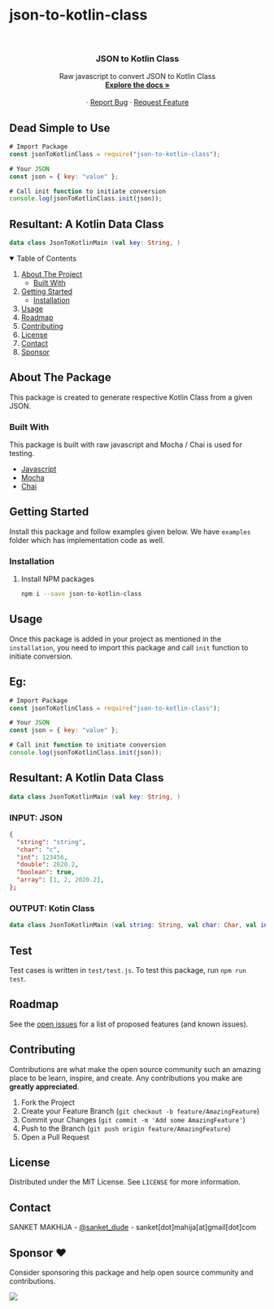# json-to-kotlin-class

<!-- PROJECT LOGO -->
<br />
<p align="center">

  <h3 align="center">JSON to Kotlin Class</h3>

  <p align="center">
    Raw javascript to convert JSON to Kotlin Class
    <br />
    <a href="https://github.com/sanmak/json-to-kotlin-class"><strong>Explore the docs »</strong></a>
    <br />
    <br />
    ·
    <a href="https://github.com/sanmak/json-to-kotlin-class/issues">Report Bug</a>
    ·
    <a href="https://github.com/sanmak/json-to-kotlin-class/issues">Request Feature</a>
  </p>
</p>

## Dead Simple to Use

```javascript
# Import Package
const jsonToKotlinClass = require("json-to-kotlin-class");

# Your JSON
const json = { key: "value" };

# Call init function to initiate conversion
console.log(jsonToKotlinClass.init(json));
```
## Resultant: A Kotlin Data Class

```Kotlin
data class JsonToKotlinMain (val key: String, )
```

<!-- TABLE OF CONTENTS -->
<details open="open">
  <summary>Table of Contents</summary>
  <ol>
    <li>
      <a href="#about-the-project">About The Project</a>
      <ul>
        <li><a href="#built-with">Built With</a></li>
      </ul>
    </li>
    <li>
      <a href="#getting-started">Getting Started</a>
      <ul>
        <li><a href="#installation">Installation</a></li>
      </ul>
    </li>
    <li><a href="#usage">Usage</a></li>
    <li><a href="#roadmap">Roadmap</a></li>
    <li><a href="#contributing">Contributing</a></li>
    <li><a href="#license">License</a></li>
    <li><a href="#contact">Contact</a></li>
    <li><a href="#contact">Sponsor</a></li>
  </ol>
</details>



<!-- ABOUT THE PROJECT -->
## About The Package

This package is created to generate respective Kotlin Class from a given JSON.

### Built With

This package is built with raw javascript and Mocha / Chai is used for testing.

* [Javascript](https://www.javascript.com/)
* [Mocha](https://mochajs.org/)
* [Chai](https://www.chaijs.com/)



<!-- GETTING STARTED -->
## Getting Started

Install this package and follow examples given below. We have `examples` folder which has implementation code as well.
### Installation

1. Install NPM packages
   ```sh
   npm i --save json-to-kotlin-class
   ```

<!-- USAGE EXAMPLES -->
## Usage

Once this package is added in your project as mentioned in the `installation`, you need to import this package and call `init` function to initiate conversion.

## Eg: 

```javascript
# Import Package
const jsonToKotlinClass = require("json-to-kotlin-class");

# Your JSON
const json = { key: "value" };

# Call init function to initiate conversion
console.log(jsonToKotlinClass.init(json));
```
## Resultant: A Kotlin Data Class

```Kotlin
data class JsonToKotlinMain (val key: String, )
```

### INPUT: JSON

```json
{
  "string": "string",
  "char": "c",
  "int": 123456,
  "double": 2020.2,
  "boolean": true,
  "array": [1, 2, 2020.2],
};
```

### OUTPUT: Kotin Class

```Kotlin
data class JsonToKotlinMain (val string: String, val char: Char, val int: Int, val double: Double, val boolean: Boolean, val array: Array<Double>, )
```

## Test

Test cases is written in `test/test.js`. To test this package, run `npm run test`. 

<!-- ROADMAP -->
## Roadmap

See the [open issues](https://github.com/sanmak/json-to-kotlin-class/issues) for a list of proposed features (and known issues).



<!-- CONTRIBUTING -->
## Contributing

Contributions are what make the open source community such an amazing place to be learn, inspire, and create. Any contributions you make are **greatly appreciated**.

1. Fork the Project
2. Create your Feature Branch (`git checkout -b feature/AmazingFeature`)
3. Commit your Changes (`git commit -m 'Add some AmazingFeature'`)
4. Push to the Branch (`git push origin feature/AmazingFeature`)
5. Open a Pull Request



<!-- LICENSE -->
## License

Distributed under the MIT License. See `LICENSE` for more information.



<!-- CONTACT -->
## Contact

SANKET MAKHIJA - [@sanket_dude](https://twitter.com/sanket_dude) - sanket[dot]mahija[at]gmail[dot]com

## Sponsor ❤️

Consider sponsoring this package and help open source community and contributions.

 <a href="https://ko-fi.com/E1E72C2MM" target="_blank"> <img style={kofiStyle} src="https://cdn.ko-fi.com/cdn/kofi1.png?v=2"></img> </a>